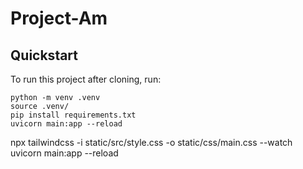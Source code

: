 # Project-Am

## Quickstart

To run this project after cloning, run:

```
python -m venv .venv
source .venv/
pip install requirements.txt
uvicorn main:app --reload
```


npx tailwindcss -i static/src/style.css -o static/css/main.css --watch
uvicorn main:app --reload